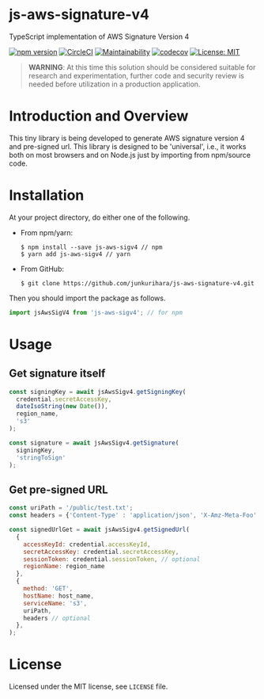 # js-aws-signature-v4
TypeScript implementation of AWS Signature Version 4

[![npm version](https://badge.fury.io/js/js-aws-sigv4.svg)](https://badge.fury.io/js/js-aws-sigv4)
[![CircleCI](https://circleci.com/gh/junkurihara/js-aws-signature-v4.svg?style=svg)](https://circleci.com/gh/junkurihara/js-aws-signature-v4)
[![Maintainability](https://api.codeclimate.com/v1/badges/84061cc18473d527bbf6/maintainability)](https://codeclimate.com/github/junkurihara/js-aws-signature-v4/maintainability)
[![codecov](https://codecov.io/gh/junkurihara/js-aws-signature-v4/branch/develop/graph/badge.svg)](https://codecov.io/gh/junkurihara/js-aws-signature-v4)
[![License: MIT](https://img.shields.io/badge/License-MIT-yellow.svg)](https://opensource.org/licenses/MIT)


> **WARNING**: At this time this solution should be considered suitable for research and experimentation, further code and security review is needed before utilization in a production application.

# Introduction and Overview
This tiny library is being developed to generate AWS signature version 4 and pre-signed url. This library is designed to be 'universal', i.e., it works both on most browsers and on Node.js just by importing from npm/source code.


# Installation
At your project directory, do either one of the following.

- From npm/yarn:

  ```shell
  $ npm install --save js-aws-sigv4 // npm
  $ yarn add js-aws-sigv4 // yarn
  ```

- From GitHub:
  ```shell
  $ git clone https://github.com/junkurihara/js-aws-signature-v4.git
  ```

Then you should import the package as follows.
```javascript
import jsAwsSigV4 from 'js-aws-sigv4'; // for npm
```

# Usage
## Get signature itself
```javascript
const signingKey = await jsAwsSigv4.getSigningKey(
  credential.secretAccessKey,
  dateIsoString(new Date()),
  region_name,
  's3'
);

const signature = await jsAwsSigv4.getSignature(
  signingKey,
  'stringToSign'
);
```

## Get pre-signed URL
```javascript
const uriPath = '/public/test.txt';
const headers = {'Content-Type' : 'application/json', 'X-Amz-Meta-Foo': 'barbaz', 'X-Amz-Meta-Foobar': 'bazbaz'};

const signedUrlGet = await jsAwsSigv4.getSignedUrl(
  {
    accessKeyId: credential.accessKeyId,
    secretAccessKey: credential.secretAccessKey,
    sessionToken: credential.sessionToken, // optional
    regionName: region_name
  },
  {
    method: 'GET',
    hostName: host_name,
    serviceName: 's3',
    uriPath,
    headers // optional
  },
);

```

# License
Licensed under the MIT license, see `LICENSE` file.
